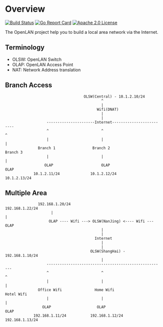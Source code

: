 # Overview 
[![Build Status](https://travis-ci.org/danieldin95/openlan-go.svg?branch=master)](https://travis-ci.org/danieldin95/openlan-go)
[![Go Report Card](https://goreportcard.com/badge/github.com/danieldin95/openlan-go)](https://goreportcard.com/report/danieldin95/openlan-go)
[![Apache 2.0 License](https://img.shields.io/badge/License-Apache%202.0-blue.svg)](LICENSE)

The OpenLAN project help you to build a local area network via the Internet.  

## Terminology

* OLSW: OpenLAN Switch
* OLAP: OpenLAN Access Point
* NAT: Network Address translation

## Branch Access

                                        OLSW(Central) - 10.1.2.10/24
                                                ^
                                                |   
                                              Wifi(DNAT)
                                                |
                                                |
                       ----------------------Internet-------------------------
                       ^                        ^                           ^
                       |                        |                           |
                   Branch 1                 Branch 2                     Branch 3    
                       |                        |                           |
                      OLAP                      OLAP                         OLAP
                 10.1.2.11/24              10.1.2.12/24                  10.1.2.13/24

## Multiple Area
                
                   192.168.1.20/24                                 192.168.1.22/24
                         |                                                 |
                        OLAP ---- Wifi ---> OLSW(NanJing) <---- Wifi --- OLAP
                                                |
                                                |
                                             Internet 
                                                |
                                                |
                                           OLSW(ShangHai) - 192.168.1.10/24
                                                |
                       ------------------------------------------------------
                       ^                        ^                           ^
                       |                        |                           |
                   Office Wifi               Home Wifi                 Hotel Wifi     
                       |                        |                           |
                     OLAP                     OLAP                         OLAP
                 192.168.1.11/24           192.168.1.12/24              192.168.1.13/24
